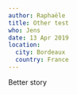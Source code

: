 ```yaml
---
author: Raphaële
title: Other test
who: Jens
date: 13 Apr 2019
location:
  city: Bordeaux
  country: France
---
```

Better story
